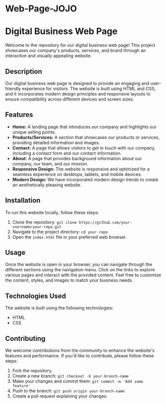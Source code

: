 # Web-Page-JOJO
# Digital Business Web Page

Welcome to the repository for our digital business web page! This project showcases our company's products, services, and brand through an interactive and visually appealing website.


## Description

Our digital business web page is designed to provide an engaging and user-friendly experience for visitors. The website is built using HTML and CSS, and it incorporates modern design principles and responsive layouts to ensure compatibility across different devices and screen sizes.

## Features

- **Home:** A landing page that introduces our company and highlights our unique selling points.
- **Products/Services:** A section that showcases our products or services, providing detailed information and images.
- **Contact:** A page that allows visitors to get in touch with our company, including a contact form and our contact information.
- **About:** A page that provides background information about our company, our team, and our mission.
- **Responsive Design:** The website is responsive and optimized for a seamless experience on desktops, tablets, and mobile devices.
- **Modern Design:** We have incorporated modern design trends to create an aesthetically pleasing website.

## Installation

To run this website locally, follow these steps:

1. Clone the repository: `git clone https://github.com/your-username/your-repo.git`
2. Navigate to the project directory: `cd your-repo`
3. Open the `index.html` file in your preferred web browser.

## Usage

Once the website is open in your browser, you can navigate through the different sections using the navigation menu. Click on the links to explore various pages and interact with the provided content. Feel free to customize the content, styles, and images to match your business needs.

## Technologies Used

The website is built using the following technologies:

- HTML
- CSS

## Contributing

We welcome contributions from the community to enhance the website's features and performance. If you'd like to contribute, please follow these steps:

1. Fork the repository.
2. Create a new branch: `git checkout -b your-branch-name`
3. Make your changes and commit them: `git commit -m 'Add some feature'`
4. Push to the branch: `git push origin your-branch-name`
5. Create a pull request explaining your changes.


